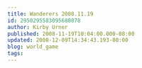```yaml
---
title: Wanderers 2008.11.19
id: 2950295583095688078
author: Kirby Urner
published: 2008-11-19T10:04:00.000-08:00
updated: 2008-12-09T14:34:43.193-08:00
blog: world_game
tags: 
---
```



